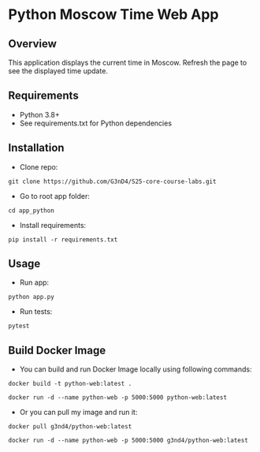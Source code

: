 # Python Moscow Time Web App

## Overview

This application displays the current time in Moscow.
Refresh the page to see the displayed time update.

## Requirements

- Python 3.8+
- See requirements.txt for Python dependencies

## Installation

- Clone repo:

```git clone https://github.com/G3nD4/S25-core-course-labs.git```

- Go to root app folder:

```cd app_python```

- Install requirements:

```pip install -r requirements.txt```

## Usage

- Run app:

```python app.py```

- Run tests:

```pytest```

## Build Docker Image

- You can build and run Docker Image locally using following commands:

```docker build -t python-web:latest .```

```docker run -d --name python-web -p 5000:5000 python-web:latest```

- Or you can pull my image and run it:

```docker pull g3nd4/python-web:latest```

```docker run -d --name python-web -p 5000:5000 g3nd4/python-web:latest```
